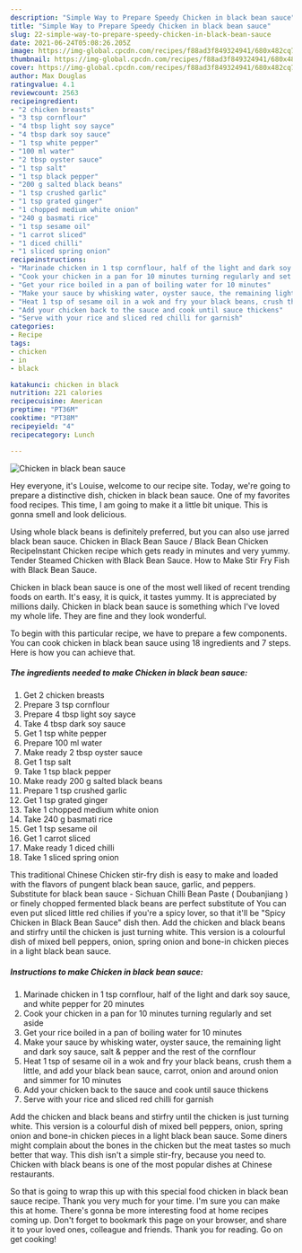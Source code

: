 ```yaml
---
description: "Simple Way to Prepare Speedy Chicken in black bean sauce"
title: "Simple Way to Prepare Speedy Chicken in black bean sauce"
slug: 22-simple-way-to-prepare-speedy-chicken-in-black-bean-sauce
date: 2021-06-24T05:08:26.205Z
image: https://img-global.cpcdn.com/recipes/f88ad3f849324941/680x482cq70/chicken-in-black-bean-sauce-recipe-main-photo.jpg
thumbnail: https://img-global.cpcdn.com/recipes/f88ad3f849324941/680x482cq70/chicken-in-black-bean-sauce-recipe-main-photo.jpg
cover: https://img-global.cpcdn.com/recipes/f88ad3f849324941/680x482cq70/chicken-in-black-bean-sauce-recipe-main-photo.jpg
author: Max Douglas
ratingvalue: 4.1
reviewcount: 2563
recipeingredient:
- "2 chicken breasts"
- "3 tsp cornflour"
- "4 tbsp light soy sayce"
- "4 tbsp dark soy sauce"
- "1 tsp white pepper"
- "100 ml water"
- "2 tbsp oyster sauce"
- "1 tsp salt"
- "1 tsp black pepper"
- "200 g salted black beans"
- "1 tsp crushed garlic"
- "1 tsp grated ginger"
- "1 chopped medium white onion"
- "240 g basmati rice"
- "1 tsp sesame oil"
- "1 carrot sliced"
- "1 diced chilli"
- "1 sliced spring onion"
recipeinstructions:
- "Marinade chicken in 1 tsp cornflour, half of the light and dark soy sauce, and white pepper for 20 minutes"
- "Cook your chicken in a pan for 10 minutes turning regularly and set aside"
- "Get your rice boiled in a pan of boiling water for 10 minutes"
- "Make your sauce by whisking water, oyster sauce, the remaining light and dark soy sauce, salt &amp; pepper and the rest of the cornflour"
- "Heat 1 tsp of sesame oil in a wok and fry your black beans, crush them a little, and add your black bean sauce, carrot, onion and around onion and simmer for 10 minutes"
- "Add your chicken back to the sauce and cook until sauce thickens"
- "Serve with your rice and sliced red chilli for garnish"
categories:
- Recipe
tags:
- chicken
- in
- black

katakunci: chicken in black 
nutrition: 221 calories
recipecuisine: American
preptime: "PT36M"
cooktime: "PT38M"
recipeyield: "4"
recipecategory: Lunch

---
```



![Chicken in black bean sauce](https://img-global.cpcdn.com/recipes/f88ad3f849324941/680x482cq70/chicken-in-black-bean-sauce-recipe-main-photo.jpg)

Hey everyone, it's Louise, welcome to our recipe site. Today, we're going to prepare a distinctive dish, chicken in black bean sauce. One of my favorites food recipes. This time, I am going to make it a little bit unique. This is gonna smell and look delicious.

Using whole black beans is definitely preferred, but you can also use jarred black bean sauce. Chicken in Black Bean Sauce / Black Bean Chicken RecipeInstant Chicken recipe which gets ready in minutes and very yummy. Tender Steamed Chicken with Black Bean Sauce. How to Make Stir Fry Fish with Black Bean Sauce.

Chicken in black bean sauce is one of the most well liked of recent trending foods on earth. It's easy, it is quick, it tastes yummy. It is appreciated by millions daily. Chicken in black bean sauce is something which I've loved my whole life. They are fine and they look wonderful.


To begin with this particular recipe, we have to prepare a few components. You can cook chicken in black bean sauce using 18 ingredients and 7 steps. Here is how you can achieve that.

<!--inarticleads1-->

##### The ingredients needed to make Chicken in black bean sauce:

1. Get 2 chicken breasts
1. Prepare 3 tsp cornflour
1. Prepare 4 tbsp light soy sayce
1. Take 4 tbsp dark soy sauce
1. Get 1 tsp white pepper
1. Prepare 100 ml water
1. Make ready 2 tbsp oyster sauce
1. Get 1 tsp salt
1. Take 1 tsp black pepper
1. Make ready 200 g salted black beans
1. Prepare 1 tsp crushed garlic
1. Get 1 tsp grated ginger
1. Take 1 chopped medium white onion
1. Take 240 g basmati rice
1. Get 1 tsp sesame oil
1. Get 1 carrot sliced
1. Make ready 1 diced chilli
1. Take 1 sliced spring onion


This traditional Chinese Chicken stir-fry dish is easy to make and loaded with the flavors of pungent black bean sauce, garlic, and peppers. Substitute for black bean sauce - Sichuan Chilli Bean Paste ( Doubanjiang ) or finely chopped fermented black beans are perfect substitute of You can even put sliced little red chilies if you&#39;re a spicy lover, so that it&#39;ll be &#34;Spicy Chicken in Black Bean Sauce&#34; dish then. Add the chicken and black beans and stirfry until the chicken is just turning white. This version is a colourful dish of mixed bell peppers, onion, spring onion and bone-in chicken pieces in a light black bean sauce. 

<!--inarticleads2-->

##### Instructions to make Chicken in black bean sauce:

1. Marinade chicken in 1 tsp cornflour, half of the light and dark soy sauce, and white pepper for 20 minutes
1. Cook your chicken in a pan for 10 minutes turning regularly and set aside
1. Get your rice boiled in a pan of boiling water for 10 minutes
1. Make your sauce by whisking water, oyster sauce, the remaining light and dark soy sauce, salt &amp; pepper and the rest of the cornflour
1. Heat 1 tsp of sesame oil in a wok and fry your black beans, crush them a little, and add your black bean sauce, carrot, onion and around onion and simmer for 10 minutes
1. Add your chicken back to the sauce and cook until sauce thickens
1. Serve with your rice and sliced red chilli for garnish


Add the chicken and black beans and stirfry until the chicken is just turning white. This version is a colourful dish of mixed bell peppers, onion, spring onion and bone-in chicken pieces in a light black bean sauce. Some diners might complain about the bones in the chicken but the meat tastes so much better that way. This dish isn&#39;t a simple stir-fry, because you need to. Chicken with black beans is one of the most popular dishes at Chinese restaurants. 

So that is going to wrap this up with this special food chicken in black bean sauce recipe. Thank you very much for your time. I'm sure you can make this at home. There's gonna be more interesting food at home recipes coming up. Don't forget to bookmark this page on your browser, and share it to your loved ones, colleague and friends. Thank you for reading. Go on get cooking!
